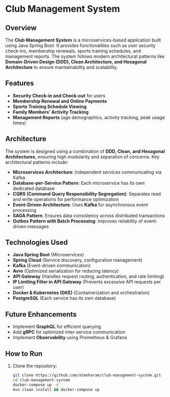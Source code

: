 # Club Management System  

## Overview  
The **Club Management System** is a microservices-based application built using Java Spring Boot. It provides functionalities such as user security check-ins, membership renewals, sports training schedules, and management reports. The system follows modern architectural patterns like **Domain-Driven Design (DDD), Clean Architecture, and Hexagonal Architecture** to ensure maintainability and scalability.  

## Features  
- **Security Check-in and Check-out** for users  
- **Membership Renewal and Online Payments**  
- **Sports Training Schedule Viewing**  
- **Family Members’ Activity Tracking**  
- **Management Reports** (age demographics, activity tracking, peak usage times)  

## Architecture  
The system is designed using a combination of **DDD, Clean, and Hexagonal Architectures**, ensuring high modularity and separation of concerns. Key architectural patterns include:  

- **Microservices Architecture**: Independent services communicating via Kafka  
- **Database-per-Service Pattern**: Each microservice has its own dedicated database  
- **CQRS (Command Query Responsibility Segregation)**: Separates read and write operations for performance optimization  
- **Event-Driven Architecture**: Uses **Kafka** for asynchronous event processing  
- **SAGA Pattern**: Ensures data consistency across distributed transactions  
- **Outbox Pattern with Batch Processing**: Improves reliability of event-driven messages  

## Technologies Used  
- **Java Spring Boot** (Microservices)  
- **Spring Cloud** (Service discovery, configuration management)  
- **Kafka** (Event-driven communication)  
- **Avro** (Optimized serialization for reducing latency)  
- **API Gateway** (Handles request routing, authentication, and rate limiting)  
- **IP Limiting Filter in API Gateway** (Prevents excessive API requests per user)  
- **Docker & Kubernetes (GKE)** (Containerization and orchestration)  
- **PostgreSQL** (Each service has its own database)  

## Future Enhancements  
- Implement **GraphQL** for efficient querying  
- Add **gRPC** for optimized inter-service communication  
- Implement **Observability** using Prometheus & Grafana  

## How to Run  
1. Clone the repository:  
   ```sh
   git clone https://github.com/atmoharam/club-management-system.git  
   cd club-management-system
   docker-compose up -d
   mvn clean install && docker-compose up
